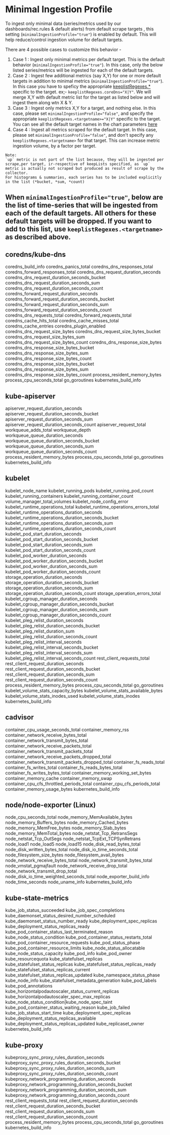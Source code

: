 # Minimal Ingestion Profile

To ingest only minimal data (series/metrics used by our dashboards/rec.rules & default alerts) from default scrape targets , this setting (`minimalIngestionProfile="true"`) is enabled by default. This will help reduce/control ingestion volume for default targets.

There are 4 possible cases to customize this behavior -

1) Case 1 : Ingest only minimal metrics per default target. This is the default behavior (`minimalIngestionProfile="true"`). In this case, only the below listed series/metrics will be ingested for each of the default targets.
2) Case 2 : Ingest few additional metrics (say X,Y) for one or more default targets in addition to minimal metrics (`minimalIngestionProfile="true"`). In this case you have to speficy the appropriate [keeplistRegexes.*](./PromMDMTutorial3ConfigureCollection.md) specific to the target. ex;- `keeplistRegexes.coreDns="X|Y"`. We will merge X,Y with default metric list for the target as listed below and will ingest them along wtn X & Y.
3) Case 3 : Ingest only metrics X,Y for a target, and nothing else. In this case, please set `minimalIngestionProfile="false"`, and specify the appropriate `keeplistRegexes.<targetname>="X|Y"` specific to the target. You can see all the default target names in the chart parameters [here](./chartvalues.md)
4) Case 4 : Ingest all metrics scraped for the default target. In this case, please set `minimalIngestionProfile="false"`, and don't specify any `keeplistRegexes.<targetname>` for that target. This can increase metric ingestion volume, by a factor per target.

```shell
Note: 
`up` metric is not part of the list because, they will be ingested per scrape,per target, ir-respective of keepLists specified, as `up` metric is actually not scraped but produced as result of scrape by the collector.
For histograms & summaries, each series has to be included explicitly in the list (*bucket, *sum, *count)
```


## When `minimalIngestionProfile="true"`, below are the list of time-series that will be ingested from each of the default targets. All others for these default targets will be dropped. If you want to add to this list, use `keeplistRegexes.<targetname>` as described above.

## coredns/kube-dns

coredns_build_info
coredns_panics_total
coredns_dns_responses_total
coredns_forward_responses_total
coredns_dns_request_duration_seconds
coredns_dns_request_duration_seconds_bucket
coredns_dns_request_duration_seconds_sum
coredns_dns_request_duration_seconds_count
coredns_forward_request_duration_seconds
coredns_forward_request_duration_seconds_bucket
coredns_forward_request_duration_seconds_sum
coredns_forward_request_duration_seconds_count
coredns_dns_requests_total
coredns_forward_requests_total
coredns_cache_hits_total
coredns_cache_misses_total
coredns_cache_entries
coredns_plugin_enabled
coredns_dns_request_size_bytes
coredns_dns_request_size_bytes_bucket
coredns_dns_request_size_bytes_sum
coredns_dns_request_size_bytes_count
coredns_dns_response_size_bytes
coredns_dns_response_size_bytes_bucket
coredns_dns_response_size_bytes_sum
coredns_dns_response_size_bytes_count
coredns_dns_response_size_bytes_bucket
coredns_dns_response_size_bytes_sum
coredns_dns_response_size_bytes_count
process_resident_memory_bytes
process_cpu_seconds_total
go_goroutines
kubernetes_build_info

## kube-apiserver

apiserver_request_duration_seconds
apiserver_request_duration_seconds_bucket
apiserver_request_duration_seconds_sum
apiserver_request_duration_seconds_count
apiserver_request_total
workqueue_adds_total
workqueue_depth
workqueue_queue_duration_seconds
workqueue_queue_duration_seconds_bucket
workqueue_queue_duration_seconds_sum
workqueue_queue_duration_seconds_count
process_resident_memory_bytes
process_cpu_seconds_total
go_goroutines
kubernetes_build_info

## kubelet

kubelet_node_name
kubelet_running_pods
kubelet_running_pod_count
kubelet_running_containers
kubelet_running_container_count
volume_manager_total_volumes
kubelet_node_config_error
kubelet_runtime_operations_total
kubelet_runtime_operations_errors_total
kubelet_runtime_operations_duration_seconds
kubelet_runtime_operations_duration_seconds_bucket
kubelet_runtime_operations_duration_seconds_sum
kubelet_runtime_operations_duration_seconds_count
kubelet_pod_start_duration_seconds
kubelet_pod_start_duration_seconds_bucket
kubelet_pod_start_duration_seconds_sum
kubelet_pod_start_duration_seconds_count
kubelet_pod_worker_duration_seconds
kubelet_pod_worker_duration_seconds_bucket
kubelet_pod_worker_duration_seconds_sum
kubelet_pod_worker_duration_seconds_count
storage_operation_duration_seconds
storage_operation_duration_seconds_bucket
storage_operation_duration_seconds_sum
storage_operation_duration_seconds_count
storage_operation_errors_total
kubelet_cgroup_manager_duration_seconds
kubelet_cgroup_manager_duration_seconds_bucket
kubelet_cgroup_manager_duration_seconds_sum
kubelet_cgroup_manager_duration_seconds_count
kubelet_pleg_relist_duration_seconds
kubelet_pleg_relist_duration_seconds_bucket
kubelet_pleg_relist_duration_sum
kubelet_pleg_relist_duration_seconds_count
kubelet_pleg_relist_interval_seconds
kubelet_pleg_relist_interval_seconds_bucket
kubelet_pleg_relist_interval_seconds_sum
kubelet_pleg_relist_interval_seconds_count
rest_client_requests_total
rest_client_request_duration_seconds
rest_client_request_duration_seconds_bucket
rest_client_request_duration_seconds_sum
rest_client_request_duration_seconds_count
process_resident_memory_bytes
process_cpu_seconds_total
go_goroutines
kubelet_volume_stats_capacity_bytes
kubelet_volume_stats_available_bytes
kubelet_volume_stats_inodes_used
kubelet_volume_stats_inodes
kubernetes_build_info

## cadvisor

container_cpu_usage_seconds_total
container_memory_rss
container_network_receive_bytes_total
container_network_transmit_bytes_total
container_network_receive_packets_total
container_network_transmit_packets_total
container_network_receive_packets_dropped_total
container_network_transmit_packets_dropped_total
container_fs_reads_total
container_fs_writes_total
container_fs_reads_bytes_total
container_fs_writes_bytes_total
container_memory_working_set_bytes
container_memory_cache
container_memory_swap
container_cpu_cfs_throttled_periods_total
container_cpu_cfs_periods_total
container_memory_usage_bytes
kubernetes_build_info

## node/node-exporter (Linux)

node_cpu_seconds_total
node_memory_MemAvailable_bytes
node_memory_Buffers_bytes
node_memory_Cached_bytes
node_memory_MemFree_bytes
node_memory_Slab_bytes
node_memory_MemTotal_bytes
node_netstat_Tcp_RetransSegs
node_netstat_Tcp_OutSegs
node_netstat_TcpExt_TCPSynRetrans
node_load1
node_load5
node_load15
node_disk_read_bytes_total
node_disk_written_bytes_total
node_disk_io_time_seconds_total
node_filesystem_size_bytes
node_filesystem_avail_bytes
node_network_receive_bytes_total
node_network_transmit_bytes_total
node_vmstat_pgmajfault
node_network_receive_drop_total
node_network_transmit_drop_total
node_disk_io_time_weighted_seconds_total
node_exporter_build_info
node_time_seconds
node_uname_info
kubernetes_build_info

## kube-state-metrics

kube_job_status_succeeded
kube_job_spec_completions
kube_daemonset_status_desired_number_scheduled
kube_daemonset_status_number_ready
kube_deployment_spec_replicas
kube_deployment_status_replicas_ready
kube_pod_container_status_last_terminated_reason
kube_node_status_condition
kube_pod_container_status_restarts_total
kube_pod_container_resource_requests
kube_pod_status_phase
kube_pod_container_resource_limits
kube_node_status_allocatable
kube_node_status_capacity
kube_pod_info
kube_pod_owner
kube_resourcequota
kube_statefulset_replicas
kube_statefulset_status_replicas
kube_statefulset_status_replicas_ready
kube_statefulset_status_replicas_current
kube_statefulset_status_replicas_updated
kube_namespace_status_phase
kube_node_info
kube_statefulset_metadata_generation
kube_pod_labels
kube_pod_annotations
kube_horizontalpodautoscaler_status_current_replicas
kube_horizontalpodautoscaler_spec_max_replicas
kube_node_status_condition|kube_node_spec_taint
kube_pod_container_status_waiting_reason
kube_job_failed
kube_job_status_start_time
kube_deployment_spec_replicas
kube_deployment_status_replicas_available
kube_deployment_status_replicas_updated
kube_replicaset_owner
kubernetes_build_info

## kube-proxy

kubeproxy_sync_proxy_rules_duration_seconds
kubeproxy_sync_proxy_rules_duration_seconds_bucket
kubeproxy_sync_proxy_rules_duration_seconds_sum
kubeproxy_sync_proxy_rules_duration_seconds_count
kubeproxy_network_programming_duration_seconds
kubeproxy_network_programming_duration_seconds_bucket
kubeproxy_network_programming_duration_seconds_sum
kubeproxy_network_programming_duration_seconds_count
rest_client_requests_total
rest_client_request_duration_seconds
rest_client_request_duration_seconds_bucket
rest_client_request_duration_seconds_sum
rest_client_request_duration_seconds_count
process_resident_memory_bytes
process_cpu_seconds_total
go_goroutines
kubernetes_build_info
